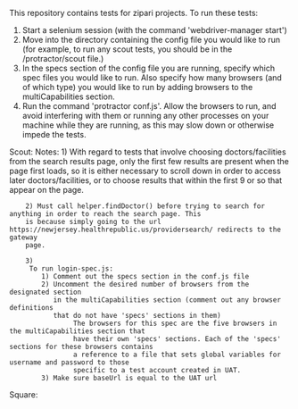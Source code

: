 This repository contains tests for zipari projects. To run these tests:
1. Start a selenium session (with the command 'webdriver-manager start')
2. Move into the directory containing the config file you would like to run (for example, to run any scout tests, you should be in the /protractor/scout file.)
3. In the specs section of the config file you are running, specify which spec files you would like to run. Also specify how many browsers (and of which type) you would like to run by adding browsers to the multiCapabilities section.
4. Run the command 'protractor conf.js'. Allow the browsers to run, and avoid interfering with them or running any other processes on your machine while they are running, as this may slow down or otherwise impede the tests.

Scout:
	Notes:
		1) With regard to tests that involve choosing doctors/facilities from the search results page, only the first 
		few results are present when the page first loads, so it is either necessary to scroll down in order to access 
		later doctors/facilities, or to choose results that within the first 9 or so that appear on the page.
		
		2) Must call helper.findDoctor() before trying to search for anything in order to reach the search page. This 
		is because simply going to the url https://newjersey.healthrepublic.us/providersearch/ redirects to the gateway 
		page.
		
  		3) 
 		 To run login-spec.js:
     		1) Comment out the specs section in the conf.js file
     		2) Uncomment the desired number of browsers from the designated section
 			   in the multiCapabilities section (comment out any browser definitions
 			   that do not have 'specs' sections in them)
 			   		The browsers for this spec are the five browsers in the multiCapabilities section that 
 			   		have their own 'specs' sections. Each of the 'specs' sections for these browsers contains
 			   		a reference to a file that sets global variables for username and password to those 
 			   		specific to a test account created in UAT.
 		    3) Make sure baseUrl is equal to the UAT url

Square:
